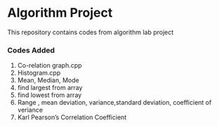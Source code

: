 # Algorithm Project
This repository contains codes from algorithm lab project
### Codes Added
1. Co-relation graph.cpp
2. Histogram.cpp
3. Mean, Median, Mode
4. find largest from array
5. find lowest from array
6. Range , mean deviation, variance,standard deviation, coefficient of veriance
7. Karl Pearson’s Correlation Coefficient
